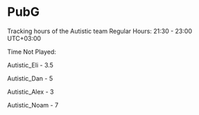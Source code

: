 # PubG
Tracking hours of the Autistic team
Regular Hours: 21:30 - 23:00 UTC+03:00

Time Not Played:

Autistic_Eli - 3.5

Autistic_Dan - 5

Autistic_Alex - 3

Autistic_Noam - 7

